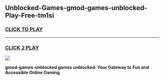 
## Unblocked-Games-gmod-games-unblocked-Play-Free-tm1si
<h3>
<a href="https://premium76.site?title=gmod-games-unblocked&ref=22A">CLICK TO PLAY</a></h3>
<hr>

<h3>
<a href="https://premium76.site?title=gmod-games-unblocked&ref=22A">CLICK 2 PLAY</a>
  
</h3>

<a href="https://premium76.site?title=gmod-games-unblocked&ref=22A"><img src="https://clearcache.store/games.png"></a>


**gmod-games-unblocked games unblocked: Your Gateway to Fun and Accessible Online Gaming**
